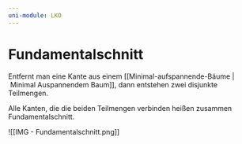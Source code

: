 ```yaml
---
uni-module: LKO
---
```


# Fundamentalschnitt

Entfernt man eine Kante aus einem [[Minimal-aufspannende-Bäume | Minimal Auspannendem Baum]], dann entstehen zwei disjunkte Teilmengen.

Alle Kanten, die die beiden Teilmengen verbinden heißen zusammen Fundamentalschnitt.

![[IMG - Fundamentalschnitt.png]]
